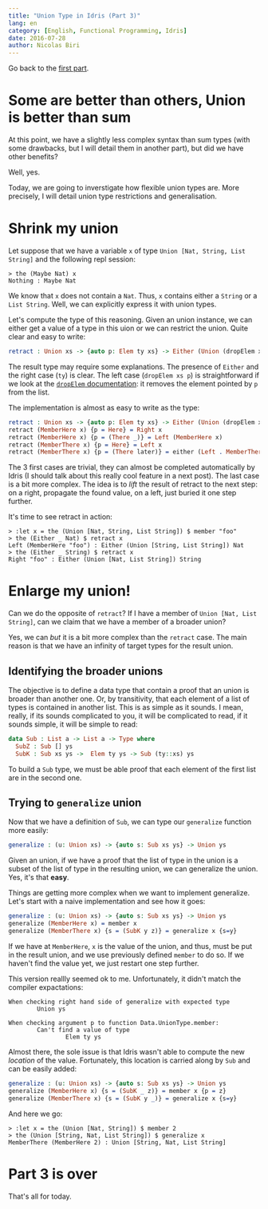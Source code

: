 ```yaml
---
title: "Union Type in Idris (Part 3)"
lang: en
category: [English, Functional Programming, Idris]
date: 2016-07-28
author: Nicolas Biri
---
```


Go back to the [first part](http://nicolas.biri.name/posts/2016-07-26-union-type-in-idris-part-1.html).

# Some are better than others, Union is better than sum

At this point, we have a slightly less complex syntax than sum types (with some
drawbacks, but I will detail them in another part), but did we have other
benefits?

Well, yes.

Today, we are going to inverstigate how flexible union types are. More
precisely, I will detail union type restrictions and generalisation.

# Shrink my union

Let suppose that we have a variable `x` of type
`Union [Nat, String, List String]` and the following repl session:

```
> the (Maybe Nat) x
Nothing : Maybe Nat
```

We know that `x` does not contain a `Nat`. Thus, `x` contains either a `String`
or a `List String`. Well, we can explicitly express it with union types.

Let's compute the type of this reasoning.
Given an union instance, we can either get a value of a type in this uion or we can
restrict the union. Quite clear and easy to write:

```idris
retract : Union xs -> {auto p: Elem ty xs} -> Either (Union (dropElem xs p)) ty
```

The result type may require some explanations. The presence of `Either` and the
right case (`ty`) is clear. The left case (`dropElem xs p`) is straightforward
if we look at the
[`dropElem` documentation](http://www.idris-lang.org/docs/current/base_doc/docs/Data.List.html#Data.List.dropElem): it removes the element pointed by `p` from the list.

The implementation is almost as easy to write as the type:

```idris
retract : Union xs -> {auto p: Elem ty xs} -> Either (Union (dropElem xs p)) ty
retract (MemberHere x) {p = Here} = Right x
retract (MemberHere x) {p = (There _)} = Left (MemberHere x)
retract (MemberThere x) {p = Here} = Left x
retract (MemberThere x) {p = (There later)} = either (Left . MemberThere) Right $ retract x {p = later}
```

The 3 first cases are trivial, they can almost be completed automatically by
Idris (I should talk about this really cool feature in a next post).
The last case is a bit more complex. The idea is to _lift_ the result of
retract to the next step: on a right, propagate the found value, on a left,
just buried it one step further.

It's time to see retract in action:

```
> :let x = the (Union [Nat, String, List String]) $ member "foo"
> the (Either _ Nat) $ retract x
Left (MemberHere "foo") : Either (Union [String, List String]) Nat
> the (Either _ String) $ retract x
Right "foo" : Either (Union [Nat, List String]) String
```

# Enlarge my union!

Can we do the opposite of `retract`? If I have a member of
`Union [Nat, List String]`, can we claim that we have a member of a broader
union?

Yes, we can _but_ it is a bit more complex than the `retract` case. The main
reason is that we have an infinity of target types for the result union.

## Identifying the broader unions

The objective is to define a data type that contain a proof that an union is
broader than another one. Or, by transitivity, that each element of a list
of types is contained in another list. This is as simple as it sounds. I mean,
really, if its sounds complicated to you, it will be complicated to read,
if it sounds simple, it will be simple to read:

```idris
data Sub : List a -> List a -> Type where
  SubZ : Sub [] ys
  SubK : Sub xs ys ->  Elem ty ys -> Sub (ty::xs) ys
```

To build a `Sub` type, we must be able proof that each element of the first
list are in the second one.

## Trying to `generalize` union

Now that we have a definition of `Sub`, we can type our `generalize` function
more easily:

```idris
generalize : (u: Union xs) -> {auto s: Sub xs ys} -> Union ys
```

Given an union, if we have a proof that the list of type in the union is a subset
of the list of type in the resulting union, we can generalize the union. Yes, it's
that **easy**.

Things are getting more complex when we want to implement generalize. Let's
start with a naive implementation and see how it goes:

```idris
generalize : (u: Union xs) -> {auto s: Sub xs ys} -> Union ys
generalize (MemberHere x) = member x
generalize (MemberThere x) {s = (SubK y z)} = generalize x {s=y}
```

If we have at `MemberHere`, `x` is the value of the union, and thus, must be
put in the result union, and we use previously defined `member` to do so.
If we haven't find the value yet, we just restart one step further.

This version reallly seemed ok to me. Unfortunately, it didn't match the compiler
expactations:

```
When checking right hand side of generalize with expected type
        Union ys

When checking argument p to function Data.UnionType.member:
        Can't find a value of type
                Elem ty ys
```

Almost there, the sole issue is that Idris wasn't able to compute the new
_location_ of the value. Fortunately, this location is carried along by `Sub`
and can be easily added:

```idris
generalize : (u: Union xs) -> {auto s: Sub xs ys} -> Union ys
generalize (MemberHere x) {s = (SubK _ z)} = member x {p = z}
generalize (MemberThere x) {s = (SubK y _)} = generalize x {s=y}
```

And here we go:

```
> :let x = the (Union [Nat, String]) $ member 2
> the (Union [String, Nat, List String]) $ generalize x
MemberThere (MemberHere 2) : Union [String, Nat, List String]
```

# Part 3 is over

That's all for today.
